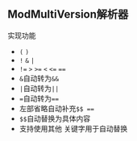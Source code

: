 ## ModMultiVersion解析器
实现功能
- `(` `)`
- `!` `&` `|`
- `!=` `>` `>=` `<` `<=` `==`
- `&`自动转为`&&`
- `|`自动转为`||`
- `=`自动转为`==`
- 左部省略自动补充`$$ ==`
- `$$`自动替换为具体内容
- 支持使用其他 关键字用于自动替换
